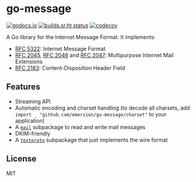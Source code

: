 # go-message

[![godocs.io](https://godocs.io/github.com/emersion/go-message?status.svg)](https://godocs.io/github.com/emersion/go-message)
[![builds.sr.ht status](https://builds.sr.ht/~emersion/go-message/commits.svg)](https://builds.sr.ht/~emersion/go-message/commits?)
[![codecov](https://codecov.io/gh/emersion/go-message/branch/master/graph/badge.svg)](https://codecov.io/gh/emersion/go-message)

A Go library for the Internet Message Format. It implements:

* [RFC 5322]: Internet Message Format
* [RFC 2045], [RFC 2046] and [RFC 2047]: Multipurpose Internet Mail Extensions
* [RFC 2183]: Content-Disposition Header Field

## Features

* Streaming API
* Automatic encoding and charset handling (to decode all charsets, add
  `import _ "github.com/emersion/go-message/charset"` to your application)
* A [`mail`](https://godocs.io/github.com/emersion/go-message/mail) subpackage
  to read and write mail messages
* DKIM-friendly
* A [`textproto`](https://godocs.io/github.com/emersion/go-message/textproto)
  subpackage that just implements the wire format

## License

MIT

[RFC 5322]: https://tools.ietf.org/html/rfc5322
[RFC 2045]: https://tools.ietf.org/html/rfc2045
[RFC 2046]: https://tools.ietf.org/html/rfc2046
[RFC 2047]: https://tools.ietf.org/html/rfc2047
[RFC 2183]: https://tools.ietf.org/html/rfc2183
